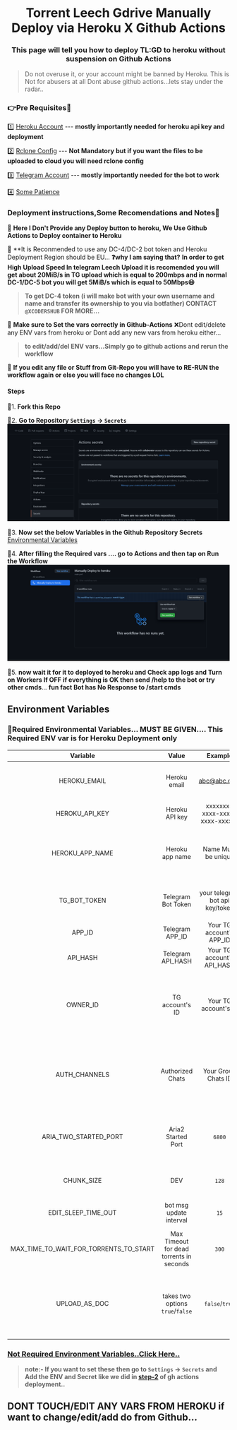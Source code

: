 <div align="center">
<h1>Torrent Leech Gdrive Manually Deploy via Heroku X Github Actions</h1>
<h3>This page will tell you how to deploy TL:GD to heroku without suspension on Github Actions</h3>
</div>

> Do not overuse it, or your account might be banned by Heroku.
> This is Not for abusers at all
> Dont abuse github actions...lets stay under the radar..



### 👉Pre Requisites🥱
1️⃣ [Heroku Account](https://heroku.com) --- **mostly importantly needed for heroku api key and deployment**

2️⃣ [Rclone Config](https://rclone.com) --- **Not Mandatory**  **but if you want the files to be uploaded to cloud you will need rclone config**

3️⃣ [Telegram Account](https://telegram.org) --- **mostly importantly needed for the bot to work** 

4️⃣ [Some Patience](https://www.google.com/search?q=how+to+be+more+patient)

### Deployment instructions,Some Recomendations and Notes🤗

🔷 **Here I Don't Provide any Deploy button to heroku, We Use Github Actions to Deploy container to Heroku**

🔷 **It is Reconmended to use any DC-4/DC-2 bot token and Heroku Deployment Region should be EU... **❓why I am saying that?**  **In order to get High Upload Speed In telegram Leech Upload it is recomended** **you will get about 20MiB/s in TG upload which is equal to 200mbps and in normal DC-1/DC-5 bot you will get 5MiB/s which is equal to 50Mbps😆**
   > **To get DC-4 token (i will make bot with your own username and name and transfer its ownership to you via botfather) CONTACT `@XCODERSHUB` FOR MORE...**
 
🔷 **Make sure to Set the vars correctly in Github-Actions** ❌Dont edit/delete any ENV vars from heroku or Dont add any new vars from heroku either...
   > **to edit/add/del ENV vars...Simply go to github actions and rerun the workflow**

🔷 **If you edit any file or Stuff from Git-Repo you will have to RE-RUN the workflow again or else you will face no changes LOL** 

#### Steps

🎈1. **Fork this Repo**

🎈2. **Go to Repository `Settings` -> `Secrets`**
    ![Secrets](assets/step-1.png)
    
🎈3. **Now set the below Variables in the Github Repository Secrets**
    [Environmental Variables](#environment-variables)

🎈4. **After filling the Required vars .... go to Actions and then tap on Run the Workflow**
    ![Actions](assets/step-2.png)

🎉5. **now wait it for it to deployed to heroku and Check app logs and Turn on Workers If OFF** **if everything is OK then send /help to the bot or try other cmds**... **fun fact Bot has No Response to /start cmds**
   



## Environment Variables

### 🔴Required Environmental Variables... MUST BE GIVEN.... This Required ENV var is for Heroku Deployment only

| Variable | Value | Example | Required | Description |
| :---: | :---: | :---: | :---: | :---: |
| HEROKU_EMAIL | Heroku email | abc@abc.com | True | Just Give the email you used for Heroku Account|
| HEROKU_API_KEY | Heroku API key | xxxxxxx-xxxx-xxxx-xxxx-xxxxxx | True | Get it from [Heroku](https://dashboard.heroku.com/account/applications/authorizations/new) |
| HEROKU_APP_NAME | Heroku app name | Name Must be unique | True | Heroku app name that needs to be Updated or Created (Should be in lowercase) |
| TG_BOT_TOKEN | Telegram Bot Token | your telegram bot api key/token | True | Create a bot using [@BotFather](https://telegram.dog/BotFather), and get the  API token. |
| APP_ID | Telegram APP_ID | Your TG account's APP_ID | True | Get this value from [TELEGRAM](https://my.telegram.org/apps). |
| API_HASH | Telegram API_HASH | Your TG account's API_HASH | True | Get this value from [TELEGRAM](https://my.telegram.org/apps). |
| OWNER_ID | TG account's ID | Your TG account's ID | True | ID of the bot owner, He/she can be abled to access bot in bot only mode too(private mode). |
| AUTH_CHANNELS | Authorized Chats | Your Group Chats ID | True | Create a Super Group in Telegram, add `@missrose_bot` to the group, and send /id in the chat, to get this value. |
| ARIA_TWO_STARTED_PORT | Aria2 Started Port | `6800` | True | Enter a Value for Aria2 started port for listening to default is `6800` so put that.. |
| CHUNK_SIZE | DEV | `128` | True | Enter chunk size value default is `128` so put that. |
| EDIT_SLEEP_TIME_OUT | bot msg update interval | `15` | True | enter a integer Value for Bot MSg Update
| MAX_TIME_TO_WAIT_FOR_TORRENTS_TO_START | Max Timeout for dead torrents in seconds | `300` | True  | Max Timeout for dead torrents |
| UPLOAD_AS_DOC | takes two options `true`/`false`  | `false`/`true` | True | Set this to true if you want the TG upload to be uploaded as DOC file or Set this to false if not wanted |

### [Not Required Environment Variables..Click Here..](README.md#optional-configuration-variables--not-mandatory)
> **note:- If you want to set these then go to `Settings` -> `Secrets` and Add the ENV and Secret like we did in [step-2](#steps) of gh actions deployment..**


## DONT TOUCH/EDIT ANY VARS FROM HEROKU if want to change/edit/add do from Github...


